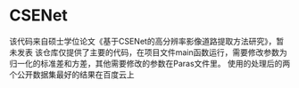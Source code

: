 # CSENet
该代码来自硕士学位论文《基于CSENet的高分辨率影像道路提取方法研究》，暂未发表
该仓库仅提供了主要的代码，在项目文件main函数运行，需要修改参数为归一化的标准差和方差，其他需要修改的参数在Paras文件里。
使用的处理后的两个公开数据集最好的结果在百度云上

